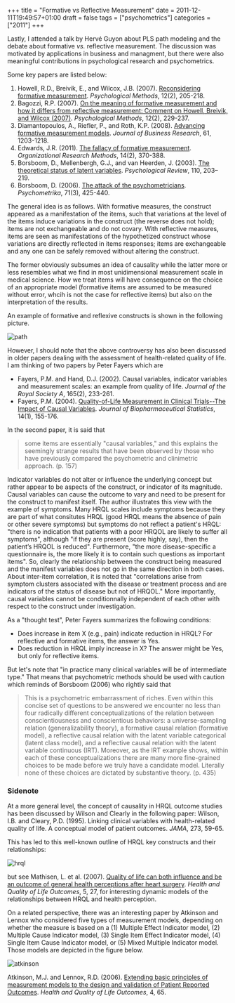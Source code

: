 +++
title = "Formative vs Reflective Measurement"
date = 2011-12-11T19:49:57+01:00
draft = false
tags = ["psychometrics"]
categories = ["2011"]
+++

Lastly, I attended a talk by Hervé Guyon about PLS path modeling and the debate about formative *vs.* reflective measurement. 
The discussion was motivated by applications in business and managment, but there were also meaningful contributions in psychological research and psychometrics. 

Some key papers are listed below:

1. Howell, R.D., Breivik, E., and Wilcox, J.B. (2007). [Reconsidering formative measurement](http://www.ncbi.nlm.nih.gov/pubmed/17563173). *Psychological Methods*, 12(2), 205-218.
2. Bagozzi, R.P. (2007). [On the meaning of formative measurement and how it differs from reflective measurement: Comment on Howell, Breivik, and Wilcox (2007)](http://www.ncbi.nlm.nih.gov/pubmed/17563175). *Psychological Methods*, 12(2), 229-237.
3. Diamantopoulos, A., Riefler, P., and Roth, K.P. (2008). [Advancing formative measurement models](http://homepage.univie.ac.at/katharina.roth/research/Formative_Measurement_JBR.pdf). *Journal of Business Research*, 61, 1203-1218.
4. Edwards, J.R. (2011). [The fallacy of formative measurement](http://orm.sagepub.com/content/14/2/370.abstract). *Organizational Research Methods*, 14(2), 370-388.
5. Borsboom, D., Mellenbergh, G.J., and van Heerden, J. (2003). [The theoretical status of latent variables](https://sites.google.com/site/borsboomdenny/BorsboomLatentvars2003.pdf). *Psychological Review*, 110, 203–219.
6. Borsboom, D. (2006). [The attack of the psychometricians](https://sites.google.com/site/borsboomdenny/BorsboomPM2006.pdf). *Psychometrika*, 71(3), 425-440.

The general idea is as follows. With formative measures, the construct appeared as a manifestation of the items, such that variations at the level of the items induce variations in the construct (the reverse does not hold); items are not exchangeable and do not covary. With reflective measures, items are seen as manifestations of the hypothetized construct whose variations are directly reflected in items responses; items are exchangeable and any one can be safely removed without altering the construct.

The former obviously subsumes an idea of causality while the latter more or less resembles what we find in most unidimensional measurement scale in medical science. How we treat items will have consequence on the choice of an appropriate model (formative items are assumed to be measured without error, whcih is not the case for reflective items) but also on the interpretation of the results.

An example of formative and reflexive constructs is shown in the following picture.

![path](/img/20111211213531.png)

However, I should note that the above controversy has also been discussed in older papers dealing with the assessment of health-related quality of life. I am thinking of two papers by Peter Fayers which are

- Fayers, P.M. and Hand, D.J. (2002). Causal variables, indicator variables and measurement scales: an example from quality of life. *Journal of the Royal Society A*, 165(2), 233-261.
- Fayers, P.M. (2004). [Quality-of-Life Measurement in Clinical Trials--The Impact of Causal Variables](http://www.ncbi.nlm.nih.gov/pubmed/15027506). *Journal of Biopharmaceutical Statistics*, 14(1), 155-176.

In the second paper, it is said that

> some items are essentially "causal variables," and this explains the seemingly strange results that have been observed by those who have previously compared the psychometric and clinimetric approach. (p. 157)

Indicator variables do not alter or influence the underlying concept but rather appear to be aspects of the construct, or indicator of its magnitude. Causal variables can cause the outcome to vary and need to be present for the construct to manifest itself. The author illustrates this view with the example of symptoms. Many HRQL scales include symptoms because they are part of what consitutes HRQL (good HRQL means the absence of pain or other severe symptoms) but symptoms do not reflect a patient's HRQL: "there is no indication that patients with a poor HRQOL are likely to suffer all symptoms", although "if they are present (score highly, say), then the patient’s HRQOL is reduced". Furthermore, "the more disease-specific a questionnaire is, the more likely it is to contain such questions as important items". So, clearly the relationship between the construct being measured and the manifest variables does not go in the same direction in both cases. About inter-item correlation, it is noted that "correlations arise from symptom clusters associated with the disease or treatment process and are indicators of the status of disease but not of HRQOL." More importantly, causal variables cannot be conditionnally independent of each other with respect to the construct under investigation.

As a "thought test", Peter Fayers summarizes the following conditions:

- Does increase in item X (e.g., pain) indicate reduction in HRQL? For reflective and formative items, the answer is Yes. 
- Does reduction in HRQL imply increase in X? The answer might be Yes, but only for reflective items.

But let's note that "in practice many clinical variables will be of intermediate type." That means that psychometric methods should be used with caution which reminds of Borsboom (2006) who rightly said that

> This is a psychometric embarrassment of riches. Even within this concise set of questions to be answered we encounter no less than four radically different conceptualizations of the relation between conscientiousness and conscientious behaviors: a universe-sampling relation (generalizability theory), a formative causal relation (formative model), a reflective causal relation with the latent variable categorical (latent class model), and a reflective causal relation with the latent variable continuous (IRT). Moreover, as the IRT example shows, within each of these conceptualizations there are many more fine-grained choices to be made before we truly have a candidate model. Literally none of these choices are dictated by substantive theory. (p. 435)


### Sidenote

At a more general level, the concept of causality in HRQL outcome studies has been discussed by Wilson and Clearly in the following paper:
Wilson, I.B. and Cleary, P.D. (1995). Linking clinical variables with health-related quality of life. A conceptual model of patient outcomes. *JAMA*, 273, 59-65. 

This has led to this well-known outline of HRQL key constructs and their relationships:

![hrql](/img/20111212104356.png)

but see 
Mathisen, L. et al. (2007). [Quality of life can both influence and be an outcome of general health perceptions after heart surgery](http://www.hqlo.com/content/5/1/27). *Health and Quality of Life Outcomes*, 5, 27,
for interesting dynamic models of the relationships between HRQL and health perception.

On a related perspective, there was an interesting paper by Atkinson and Lennox who considered five types of measurement models, depending on whether the measure is based on a (1) Multiple Effect Indicator model, (2) Multiple Cause Indicator model, (3) Single Item Effect Indicator model, (4) Single Item Cause Indicator model, or (5) Mixed Multiple Indicator model. Those models are depicted in the figure below.

![atkinson](/img/20111212111507.png)

Atkinson, M.J. and Lennox, R.D. (2006). [Extending basic principles of measurement models to the design and validation of Patient Reported Outcomes](http://www.zevep.com/dokumente/biomed/1477-7525-4-65.pdf). *Health and Quality of Life Outcomes*, 4, 65.

